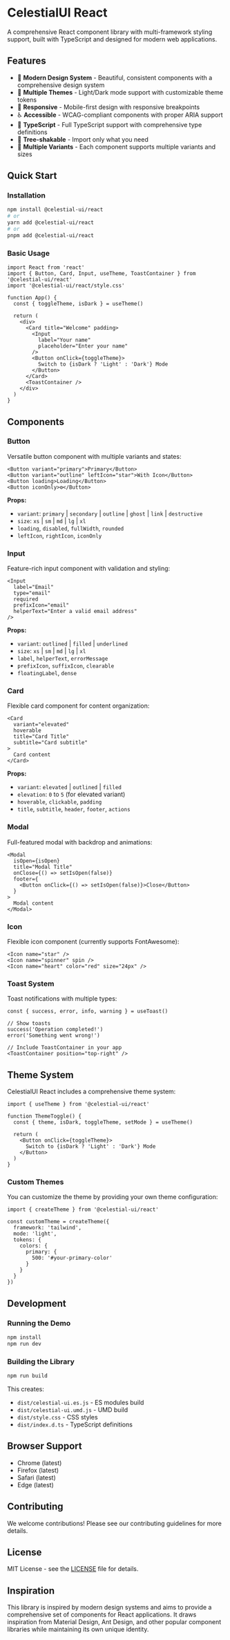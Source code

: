 # CelestialUI React

A comprehensive React component library with multi-framework styling support, built with TypeScript and designed for modern web applications.

## Features

- 🎨 **Modern Design System** - Beautiful, consistent components with a comprehensive design system
- 🌈 **Multiple Themes** - Light/Dark mode support with customizable theme tokens
- 📱 **Responsive** - Mobile-first design with responsive breakpoints
- ♿ **Accessible** - WCAG-compliant components with proper ARIA support
- 🔧 **TypeScript** - Full TypeScript support with comprehensive type definitions
- 🎯 **Tree-shakable** - Import only what you need
- 🎪 **Multiple Variants** - Each component supports multiple variants and sizes

## Quick Start

### Installation

```bash
npm install @celestial-ui/react
# or
yarn add @celestial-ui/react
# or
pnpm add @celestial-ui/react
```

### Basic Usage

```tsx
import React from 'react'
import { Button, Card, Input, useTheme, ToastContainer } from '@celestial-ui/react'
import '@celestial-ui/react/style.css'

function App() {
  const { toggleTheme, isDark } = useTheme()

  return (
    <div>
      <Card title="Welcome" padding>
        <Input 
          label="Your name"
          placeholder="Enter your name"
        />
        <Button onClick={toggleTheme}>
          Switch to {isDark ? 'Light' : 'Dark'} Mode
        </Button>
      </Card>
      <ToastContainer />
    </div>
  )
}
```

## Components

### Button
Versatile button component with multiple variants and states:

```tsx
<Button variant="primary">Primary</Button>
<Button variant="outline" leftIcon="star">With Icon</Button>
<Button loading>Loading</Button>
<Button iconOnly>⚙️</Button>
```

**Props:**
- `variant`: `primary` | `secondary` | `outline` | `ghost` | `link` | `destructive`
- `size`: `xs` | `sm` | `md` | `lg` | `xl`
- `loading`, `disabled`, `fullWidth`, `rounded`
- `leftIcon`, `rightIcon`, `iconOnly`

### Input
Feature-rich input component with validation and styling:

```tsx
<Input 
  label="Email"
  type="email"
  required
  prefixIcon="email"
  helperText="Enter a valid email address"
/>
```

**Props:**
- `variant`: `outlined` | `filled` | `underlined`
- `size`: `xs` | `sm` | `md` | `lg` | `xl`
- `label`, `helperText`, `errorMessage`
- `prefixIcon`, `suffixIcon`, `clearable`
- `floatingLabel`, `dense`

### Card
Flexible card component for content organization:

```tsx
<Card 
  variant="elevated"
  hoverable
  title="Card Title"
  subtitle="Card subtitle"
>
  Card content
</Card>
```

**Props:**
- `variant`: `elevated` | `outlined` | `filled`
- `elevation`: `0` to `5` (for elevated variant)
- `hoverable`, `clickable`, `padding`
- `title`, `subtitle`, `header`, `footer`, `actions`

### Modal
Full-featured modal with backdrop and animations:

```tsx
<Modal
  isOpen={isOpen}
  title="Modal Title"
  onClose={() => setIsOpen(false)}
  footer={
    <Button onClick={() => setIsOpen(false)}>Close</Button>
  }
>
  Modal content
</Modal>
```

### Icon
Flexible icon component (currently supports FontAwesome):

```tsx
<Icon name="star" />
<Icon name="spinner" spin />
<Icon name="heart" color="red" size="24px" />
```

### Toast System
Toast notifications with multiple types:

```tsx
const { success, error, info, warning } = useToast()

// Show toasts
success('Operation completed!')
error('Something went wrong!')

// Include ToastContainer in your app
<ToastContainer position="top-right" />
```

## Theme System

CelestialUI React includes a comprehensive theme system:

```tsx
import { useTheme } from '@celestial-ui/react'

function ThemeToggle() {
  const { theme, isDark, toggleTheme, setMode } = useTheme()

  return (
    <Button onClick={toggleTheme}>
      Switch to {isDark ? 'Light' : 'Dark'} Mode
    </Button>
  )
}
```

### Custom Themes

You can customize the theme by providing your own theme configuration:

```tsx
import { createTheme } from '@celestial-ui/react'

const customTheme = createTheme({
  framework: 'tailwind',
  mode: 'light',
  tokens: {
    colors: {
      primary: {
        500: '#your-primary-color'
      }
    }
  }
})
```

## Development

### Running the Demo

```bash
npm install
npm run dev
```

### Building the Library

```bash
npm run build
```

This creates:
- `dist/celestial-ui.es.js` - ES modules build
- `dist/celestial-ui.umd.js` - UMD build  
- `dist/style.css` - CSS styles
- `dist/index.d.ts` - TypeScript definitions

## Browser Support

- Chrome (latest)
- Firefox (latest)
- Safari (latest)
- Edge (latest)

## Contributing

We welcome contributions! Please see our contributing guidelines for more details.

## License

MIT License - see the [LICENSE](./LICENSE) file for details.

## Inspiration

This library is inspired by modern design systems and aims to provide a comprehensive set of components for React applications. It draws inspiration from Material Design, Ant Design, and other popular component libraries while maintaining its own unique identity.